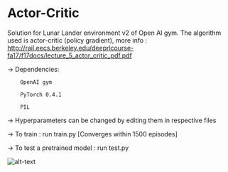 # Actor-Critic

Solution for Lunar Lander environment v2 of Open AI gym.
The algorithm used is actor-critic (policy gradient), more info : http://rail.eecs.berkeley.edu/deeprlcourse-fa17/f17docs/lecture_5_actor_critic_pdf.pdf

-> Dependencies:

        OpenAI gym

        PyTorch 0.4.1

        PIL


-> Hyperparameters can be changed by editing them in respective files

-> To train : run train.py [Converges within 1500 episodes]

-> To test a pretrained model : run test.py


![alt-text](https://github.com/nikhilbarhate99/Actor-Critic/blob/master/gif/1.gif)
